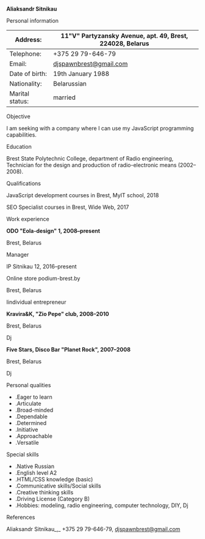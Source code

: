 **Aliaksandr Sitnikau**

Personal information

| Address: | 11"V" Partyzansky Avenue, apt. 49, Brest, 224028, Belarus |
| --- | --- |
| Telephone: | +375 29 79-646-79 |
| Email: | djspawnbrest@gmail.com |
| Date of birth: | 19th January 1988 |
| Nationality: | Belarussian |
| Marital status: | married |



Objective

I am seeking with a company where I can use my JavaScript programming capabilities.

Education

Brest State Polytechnic College, department of Radio engineering, Technician for the design and production of radio-electronic means (2002–2008).



Qualifications

JavaScript development courses in Brest, MyIT school, 2018

SEO Specialist courses in Brest, Wide Web, 2017



Work experience

**ODO &quot;Eola-design&quot; 1, 2008–present**

Brest, Belarus

Manager



IP Sitnikau 12, 2016–present

Online store podium-brest.by

Brest, Belarus

Iindividual entrepreneur



**Kravira&amp;K, &quot;Zio Pepe&quot; club, 2008–2010**

Brest, Belarus

Dj



**Five Stars, Disco Bar &quot;Planet Rock&quot;, 2007–2008**

Brest, Belarus

Dj



Personal qualities

- .Eager to learn
- .Articulate
- .Broad-minded
- .Dependable
- .Determined
- .Initiative
- .Approachable
- .Versatile



Special skills

- .Native Russian
- .English level A2
- .HTML/CSS knowledge (basic)
- .Communicative skills/Social skills
- .Creative thinking skills
- .Driving License (Category B)
- .Hobbies: modeling, radio engineering, computer technology, DIY, Dj



References

Aliaksandr Sitnikau_,_ +375 29 79-646-79, djspawnbrest@gmail.com
